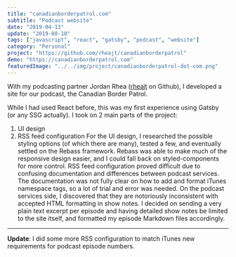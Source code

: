 ```yaml
---
title: "canadianborderpatrol.com"
subtitle: "Podcast website"
date: "2019-04-13"
update: "2019-08-10"
tags: ["javascript", "react", "gatsby", "podcast", "website"]
category: "Personal"
project: "https://github.com/rheajt/canadianborderpatrol"
demo: "https://canadianborderpatrol.com"
featuredImage: "../../img/project/canadianborderpatrol-dot-com.png"
---
```


With my podcasting partner Jordan Rhea ([rheajt](https://github.com/rheajt) on Github), I developed a site for our podcast, the Canadian Border Patrol.

While I had used React before, this was my first experience using Gatsby (or any SSG actually). I took on 2 main parts of the project:
1. UI design
2. RSS feed configuration
For the UI design, I researched the possible styling options (of which there are many), tested a few, and eventually settled on the Rebass framework. Rebass was able to make much of the responsive design easier, and I could fall back on styled-components for more control.
RSS feed configuration proved difficult due to confusing documentation and differences between podcast services. The documentation was not fully clear on how to add and format iTunes namespace tags, so a lot of trial and error was needed. On the podcast services side, I discovered that they are notoriously inconsistent with accepted HTML formatting in show notes. I decided on sending a very plain text excerpt per episode and having detailed show notes be limited to the site itself, and formatted my episode Markdown files accordingly.

---

**Update**: I did some more RSS configuration to match iTunes new requirements for podcast episode numbers.
